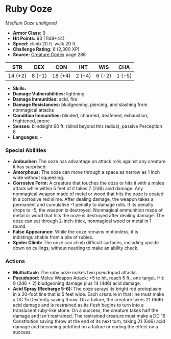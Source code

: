 # Ruby Ooze

*Medium* *Ooze* *unaligned*

- **Armor Class:** 9
- **Hit Points:** 93 (11d8+44)
- **Speed:** climb 20 ft. walk 20 ft.
- **Challenge Rating:** 6 (2,300 XP)
- **Source:** [Creature Codex](https://koboldpress.com/kpstore/product/creature-codex-for-5th-edition-dnd) page 286

| STR | DEX | CON | INT | WIS | CHA |
| --- | --- | --- | --- | --- | --- |
| 14 (+2) | 8 (-1) | 18 (+4) | 2 (-4) | 6 (-2) | 1 (-5) |

- **Skills:** 
- **Damage Vulnerabilities:** lightning
- **Damage Immunities:** acid, fire
- **Damage Resistances:** bludgeoning, piercing, and slashing from nonmagical attacks
- **Condition Immunities:** blinded, charmed, deafened, exhaustion, frightened, prone
- **Senses:** blindsight 60 ft. (blind beyond this radius), passive Perception 8
- **Languages:** -

### Special Abilities

- **Ambusher:** The ooze has advantage on attack rolls against any creature it has surprised.
- **Amorphous:** The ooze can move through a space as narrow as 1 inch wide without squeezing.
- **Corrosive Form:** A creature that touches the ooze or hits it with a melee attack while within 5 feet of it takes 7 (2d6) acid damage. Any nonmagical weapon made of metal or wood that hits the ooze is coated in a corrosive red slime. After dealing damage, the weapon takes a permanent and cumulative -1 penalty to damage rolls. If its penalty drops to -5, the weapon is destroyed. Nonmagical ammunition made of metal or wood that hits the ooze is destroyed after dealing damage. The ooze can eat through 2-inch-thick, nonmagical wood or metal in 1 round.
- **False Appearance:** While the ooze remains motionless, it is indistinguishable from a pile of rubies.
- **Spider Climb:** The ooze can climb difficult surfaces, including upside down on ceilings, without needing to make an ability check.

### Actions

- **Multiattack:** The ruby ooze makes two pseudopod attacks.
- **Pseudopod:** Melee Weapon Attack: +5 to hit, reach 5 ft., one target. Hit: 9 (2d6 + 2) bludgeoning damage plus 14 (4d6) acid damage.
- **Acid Spray (Recharge 5-6):** The ooze sprays its bright red protoplasm in a 20-foot line that is 5 feet wide. Each creature in that line must make a DC 15 Dexterity saving throw. On a failure, the creature takes 21 (6d6) acid damage and is restrained as its flesh begins to turn into a translucent ruby-like stone. On a success, the creature takes half the damage and isn't restrained. The restrained creature must make a DC 15 Constitution saving throw at the end of its next turn, taking 21 (6d6) acid damage and becoming petrified on a failure or ending the effect on a success.


